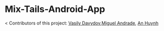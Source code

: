 # Mix-Tails-Android-App
 
< Contributors of this project: [Vasily Davydov](https://github.com/vas-dav),[Miguel Andrade](https://github.com/migiFi), [An Huynh](https://github.com/anniehuynh)
